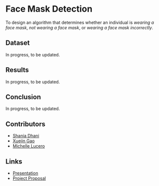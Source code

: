 # Face Mask Detection

To design an algorithm that determines whether an individual is *wearing a face mask*, *not wearing a face mask*, or *wearing a face mask incorrectly*.

<Related Works>

## Dataset
In progress, to be updated.

## Results
In progress, to be updated.

## Conclusion
In progress, to be updated.

## Contributors
- [Shania Dhani](https://github.com/sdhani)
- [Xuejin Gao](https://github.com/xuejingao)
- [Michelle Lucero](https://github.com/MichelleLucero)

## Links
- [Presentation](https://github.com/sdhani/face-mask-detection/blob/master/ML%20Presentation_%20Proposal.pdf)
- [Project Proposal](https://github.com/sdhani/face-mask-detection/blob/master/ML_Project_Proposal_Condensed.pdf)
